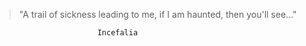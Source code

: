 > "A trail of sickness leading to me, if I am haunted, then you'll see..." 

                           Incefalia
